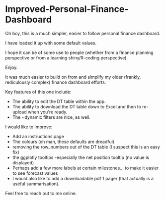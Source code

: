 # Improved-Personal-Finance-Dashboard

Oh boy, this is a much simpler, easier to follow personal finance dashboard.

I have loaded it up with some default values.

I hope it can be of some use to people (whether from a finance planning perspective or from a learning shiny/R-coding perspective).

Enjoy.

It was much easier to build on from and simplify my older (frankly, rediculously complex) finance dashboard efforts.

Key features of this one include: 
* The ability to edit the DT table within the app.
* The ability to download the DT table down to Excel and then to re-upload when you're ready.
* The ~dynamic filters are nice, as well.

I would like to improve:
* Add an instructions page
* The colours (oh man, these defaults are dreadful)
* removing the row_numbers out of the DT table (I suspect this is an easy fix)
* the ggplotly tooltips -especially the net position tooltip (no value is displayed)
* Perhaps add a few more labels at certain milestones... to make it easier to see forecast values
* I would also like to add a downloadable pdf 1 pager (that actually is a useful summarisation).

Feel free to reach out to me online.



